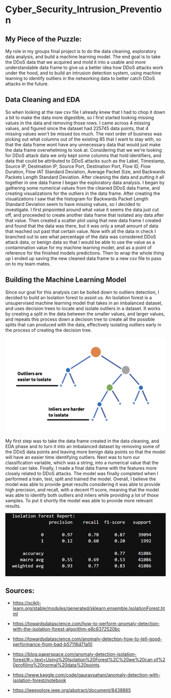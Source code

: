 # Cyber_Security_Intrusion_Prevention

## My Piece of the Puzzle:

  My role in my groups final project is to do the data cleaning, exploratory data analysis, and build a machine learning model. The end goal is to take the DDoS data that we acquired and mold it into a usable and more understandable data frame to give us a better idea how DDoS attacks work under the hood, and to build an intrusion detection system, using machine learning to identify outliers in the networking data to better catch DDoS attacks in the future. 

## Data Cleaning and EDA

  So when looking at the raw csv file I already knew that I had to chop it down a bit to make the data more digestible, so I first started looking missing values in the data and removing those rows. I came across 4 missing values, and figured since the dataset had 225745 data points, that 4 missing values won't be missed too much. The next order of business was picking out what columns out of the existing 85 that I want to stay with, so that the data frame wont have any unnecessary data that would just make the data frame overwhelming to look at. Considering that we we're looking for DDoS attack data we only kept some columns that hold identifiers, and data that could be attributed to DDoS attacks such as the Label, Timestamp, Source IP, Destination IP, Source Port, Destination Port, Flow ID, Flow Duration, Flow IAT Standard Deviation, Average Packet Size, and Backwards Packets Length Standard Deviation. 
  After cleaning the data and putting it all together in one data frame I began the exploratory data analysis. I began by gathering some numerical values from the cleaned DDoS data frame, and creating visualizations for the outliers in the data frame. After creating the visualizations I saw that the histogram for Backwards Packet Length Standard Deviation seem to have missing values, so I decided to investigate. I first pinpointed around what value it seems the data just cut off, and proceeded to create another data frame that isolated any data after that value. Then created a scatter plot using that new data frame I created and found that the data was there, but it was only a small amount of data that reached out past that certain value. Now with all the data in check I branched out to see what percentage of the data was considered DDoS attack data, or benign data so that I would be able to use the value as a contamination value for my machine learning model, and as a point of reference for the finished models predictions. Then to wrap the whole thing up I ended up saving the new cleaned data frame to a new csv file to pass on to my team mates. 
  
## Building the Machine Learning Model

  Since our goal for this analysis can be boiled down to outliers detection, I decided to build an Isolation forest to assist us. An Isolation forest is a unsupervised machine learning model that takes in an imbalanced dataset, and uses decision trees to locate and isolate outliers in a dataset. It works by creating a split in the data between the smaller values, and larger values, and repeats this process down a decision tree to create all the possible splits that can produced with the data, effectively isolating outliers early in the process of creating the decision tree.
  

  ![Isolation_Forest](https://github.com/Brotherscodes/Cyber_Security_Intrusion_Prevention/blob/main/Machine_Learning%2BETL_Ethan/Resources/IsolationForest_png_1.png)


   My first step was to take the data frame created in the data cleaning, and EDA phase and to turn it into an imbalanced dataset by removing some of the DDoS data points and leaving more benign data points so that the model will have an easier time identifying outliers. Next was to turn our classification variable, which was a string, into a numerical value that the model can take. Finally, I made a final data frame with the features more closely related to DDoS attacks. The model was finally completed when I performed a train, test, split and trained the model. Overall, I believe the model was able to provide great results considering it was able to provide high precision, and recall, with a decent f1 score, meaning that the model was able to identify both outliers and inliers while providing a lot of those samples. To put it shortly the model was able to provide more relevant results.


  ![Accuracy_Report](https://github.com/Brotherscodes/Cyber_Security_Intrusion_Prevention/blob/d2e81d9a5b092643b10e8ee2a2efde4ad79543af/Machine_Learning+ETL_Ethan/Resources/final%20report.png)    

## Sources:

* https://scikit-learn.org/stable/modules/generated/sklearn.ensemble.IsolationForest.html

* https://towardsdatascience.com/how-to-perform-anomaly-detection-with-the-isolation-forest-algorithm-e8c8372520bc

* https://towardsdatascience.com/anomaly-detection-how-to-tell-good-performance-from-bad-b57116d71a10

* https://blog.paperspace.com/anomaly-detection-isolation-forest/#:~:text=Using%20Isolation%20Forest%2C%20we%20can,of%20profiling%20normal%20data%20points.

* https://www.kaggle.com/code/gauravsahani/anomaly-detection-with-isolation-forest/notebook

* https://ieeexplore.ieee.org/abstract/document/8438865
